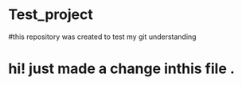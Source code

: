 # Test_project

#this repository was created to test my git understanding 

# hi! just made a change inthis file .
